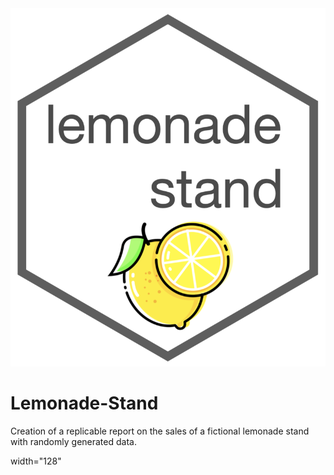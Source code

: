 <img src="https://github.com/mralph15/Lemonade-Stand/blob/main/img/lemonde-stand-logo.png?raw=true"/>

# Lemonade-Stand
Creation of a replicable report on the sales of a fictional lemonade stand with randomly generated data.

 width="128" 